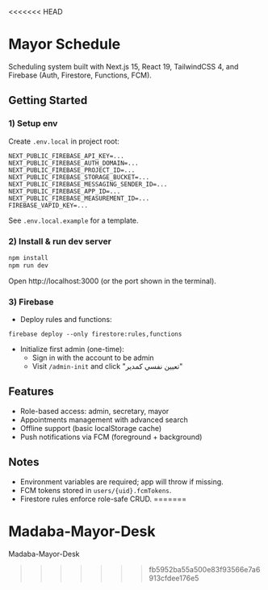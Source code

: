 <<<<<<< HEAD
# Mayor Schedule

Scheduling system built with Next.js 15, React 19, TailwindCSS 4, and Firebase (Auth, Firestore, Functions, FCM).

## Getting Started

### 1) Setup env

Create `.env.local` in project root:

```
NEXT_PUBLIC_FIREBASE_API_KEY=...
NEXT_PUBLIC_FIREBASE_AUTH_DOMAIN=...
NEXT_PUBLIC_FIREBASE_PROJECT_ID=...
NEXT_PUBLIC_FIREBASE_STORAGE_BUCKET=...
NEXT_PUBLIC_FIREBASE_MESSAGING_SENDER_ID=...
NEXT_PUBLIC_FIREBASE_APP_ID=...
NEXT_PUBLIC_FIREBASE_MEASUREMENT_ID=...
FIREBASE_VAPID_KEY=...
```

See `.env.local.example` for a template.

### 2) Install & run dev server

```bash
npm install
npm run dev
```

Open http://localhost:3000 (or the port shown in the terminal).

### 3) Firebase
- Deploy rules and functions:
```
firebase deploy --only firestore:rules,functions
```
- Initialize first admin (one-time):
  - Sign in with the account to be admin
  - Visit `/admin-init` and click "تعيين نفسي كمدير"

## Features
- Role-based access: admin, secretary, mayor
- Appointments management with advanced search
- Offline support (basic localStorage cache)
- Push notifications via FCM (foreground + background)

## Notes
- Environment variables are required; app will throw if missing.
- FCM tokens stored in `users/{uid}.fcmTokens`.
- Firestore rules enforce role-safe CRUD.
=======
# Madaba-Mayor-Desk
Madaba-Mayor-Desk
>>>>>>> fb5952ba55a500e83f93566e7a6913cfdee176e5

